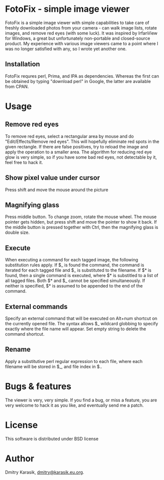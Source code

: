 # FotoFix - simple image viewer

FotoFix is a simple image viewer with simple capabilities to take care of
freshly downloaded photos from your camera - can walk image lists, rotate
images, and remove red eyes (with some luck). It was inspired by IrfanView for
Windows, a great but unfortunately non-portable and closed-source product. My
experience with various image viewers came to a point where I was no longer
satisfied with any, so I wrote yet another one.

Installation
------------

FotoFix requres perl, Prima, and IPA as dependencies. Whereas the first
can be obtained by typing "download perl" in Google, the latter are
available from CPAN.

Usage
=====

Remove red eyes
---------------

To remove red eyes, select a rectangular area by mouse and do
"Edit/Effects/Remove red eyes". This will hopefully eliminate red spots in the
given rectangle. If there are false positives, try to reload the image and
apply the operation to a smaller area. The algorithm for reducing red eye glow
is very simple, so if you have some bad red eyes, not detectable by it, feel
free to hack it.

Show pixel value under cursor
-----------------------------

Press shift and move the mouse around the picture

Magnifying glass
----------------

Press middle button. To change zoom, rotate the mouse wheel. The mouse pointer
gets hidden, but press shift and move the pointer to show it back. If the
middle button is pressed together with Ctrl, then the magnifying glass is
double size.

Execute
-------

When executing a command for each tagged image, the following substitution
rules apply. If $_ is found the command, the command is iterated for each
tagged file and $_ is substituted to the filename. If $* is found, then a
single command is executed, where $* is substitled to a list of all tagged
files. Both $* and $_ cannot be specified simultaneously. If neither is
specified, $* is assumed to be appended to the end of the command.

External commands
-----------------

Specify an external command that will be executed on Alt+num shortcut on the
currently opened file. The syntax allows $_ wildcard globbing to specify
exactly where the file name will appear. Set empty string to delete the command
shortcut.

Rename
------

Apply a substitutive perl regular expression to each file, where each filename
will be stored in $_, and file index in $..

Bugs & features
===============

The viewer is very, very simple. If you find a bug, or miss a feature, you are
very welcome to hack it as you like, and eventually send me a patch.

License
=======

This software is distributed under BSD license

Author
======

Dmitry Karasik, <dmitry@karasik.eu.org>.

